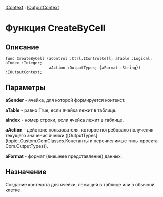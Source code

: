 ﻿---
Link: .IOutputContext.@CreateByCell
---

[IContext](..\IContext.Default) : [IOutputContext](Default)

# Функция CreateByCell

## Описание

    func CreateByCell (aControl :Ctrl.IControlCell; aTable :Logical; aIndex :Integer;
                       aAction :OutputTypes; {aFormat :String}) :IOutputContext;

## Параметры

**aSender** - ячейка, для которой формируется контекст.

**aTable** - равно True, если ячейка лежит в таблице.

**aIndex** - номер строки, если ячейка лежит в таблице.

**aAction** - действие пользователя, которое потребовало получения текущего значения ячейки
([OutputTypes](topic:.Custom.ComClasses.Константы и перечислимые типы проекта Com.OutputTypes)).

**aFormat** - формат (внешнее представление) данных.

## Назначение

Создание контекста для ячейки, лежащей в таблице или в обычной клетке.